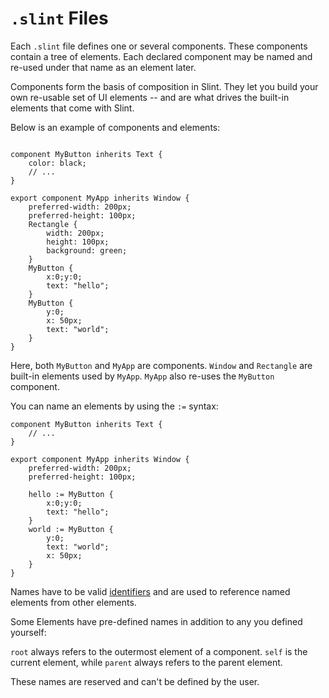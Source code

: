 # `.slint` Files

Each `.slint` file defines one or several components. These components contain
a tree of elements. Each declared component may be named and re-used under that
name as an element later.

Components form the basis of composition in Slint. They let you build your own
re-usable set of UI elements -- and are what drives the built-in elements
that come with Slint.

Below is an example of components and elements:

```slint

component MyButton inherits Text {
    color: black;
    // ...
}

export component MyApp inherits Window {
    preferred-width: 200px;
    preferred-height: 100px;
    Rectangle {
        width: 200px;
        height: 100px;
        background: green;
    }
    MyButton {
        x:0;y:0;
        text: "hello";
    }
    MyButton {
        y:0;
        x: 50px;
        text: "world";
    }
}

```

Here, both `MyButton` and `MyApp` are components. `Window` and `Rectangle` are built-in elements
used by `MyApp`. `MyApp` also re-uses the `MyButton` component.

You can name an elements by using the `:=` syntax:

```slint
component MyButton inherits Text {
    // ...
}

export component MyApp inherits Window {
    preferred-width: 200px;
    preferred-height: 100px;

    hello := MyButton {
        x:0;y:0;
        text: "hello";
    }
    world := MyButton {
        y:0;
        text: "world";
        x: 50px;
    }
}
```

Names have to be valid [identifiers](identifiers.md) and are used to reference
named elements from other elements.

Some Elements have pre-defined names in addition to any you defined yourself:

`root` always refers to the outermost element of a component. `self` is the
current element, while `parent` always refers to the parent element.

These names are reserved and can't be defined by the user.
